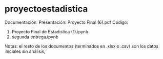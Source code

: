 # proyectoestadistica
Documentación:
Presentación: Proyecto Final (6).pdf
Código:
1. Proyecto Final de Estadistica (1).ipynb
2. segunda entrega.ipynb

Notas: el resto de los documentos (terminados en .xlsx o .csv) son los datos iniciales sin análisis,
   

